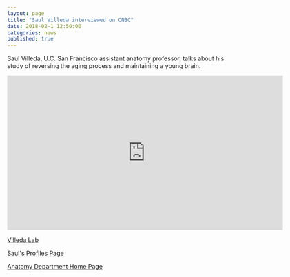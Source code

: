 ```yaml
---
layout: page
title: "Saul Villeda interviewed on CNBC"
date: 2018-02-1 12:50:00
categories: news
published: true
---
```


Saul Villeda, U.C. San Francisco assistant anatomy professor, talks about his study of reversing the aging process and maintaining a young brain.

<iframe width="640" height="360" src="https://www.youtube.com/embed/b41-uHDFYQI" frameborder="0" allow="autoplay; encrypted-media" allowfullscreen></iframe>

[Villeda Lab](http://villedalab.ucsf.edu/)

[Saul's Profiles Page](http://profiles.ucsf.edu/saul.villeda)

[Anatomy Department Home Page](http://anatomy.ucsf.edu)
